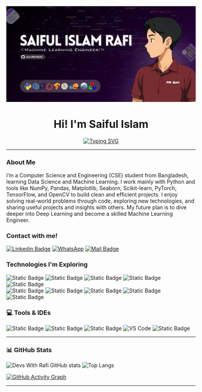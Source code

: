 
<img src="https://github.com/devsWithRafi/devsWithRafi/blob/main/Saiful-Islam-Rafi-Github-benner-image.png">

<h1 align="center">Hi! I'm Saiful Islam</h1>

<p align="center">
  <a href="https://git.io/typing-svg">
    <img src="https://readme-typing-svg.demolab.com?font=Oswald&size=25&pause=1000&color=ff4d7a&center=true&width=700&lines=Python+Developer;Aspiring+Machine+Learning+Engineer;Learning+Data+Science;Future+Plan+Deep+Learning+%26+LLM+Models" alt="Typing SVG"/>
  </a>
</p>


---

<h3>About Me</h3>
I’m a Computer Science and Engineering (CSE) student from Bangladesh, learning Data Science and Machine Learning. I work mainly with Python and tools like NumPy, Pandas, Matplotlib, Seaborn, Scikit-learn, PyTorch, TensorFlow, and OpenCV to build clean and efficient projects. I enjoy solving real-world problems through code, exploring new technologies, and sharing useful projects and insights with others. My future plan is to dive deeper into Deep Learning and become a skilled Machine Learning Engineer.



<h3>Contact with me!</h3>

[![Linkedin Badge](https://img.shields.io/badge/LinkedIn-0077B5?style=for-the-badge&logo=linkedin&logoColor=white)](https://www.linkedin.com/in/saiful-islam-rafi-6705602a6/)
[![WhatsApp](https://img.shields.io/badge/whatsapp-%2325D366?style=for-the-badge&logo=whatsapp&logoColor=white)](https://wa.me/8801316999517)
[![Mail Badge](https://img.shields.io/badge/Gmail-D14836?style=for-the-badge&logo=gmail&logoColor=white)](mailto:mrrafiwebdev@gmail.com)


<h3>Technologies I'm Exploring</h3>
  
![Static Badge](https://img.shields.io/badge/Python-3776AB?style=for-the-badge&logo=python&logoColor=white&labelColor=black)
![Static Badge](https://img.shields.io/badge/NumPy-013243?style=for-the-badge&logo=numpy&logoColor=white&labelColor=black)
![Static Badge](https://img.shields.io/badge/pandas-150458?style=for-the-badge&logo=pandas&logoColor=white&labelColor=black)
![Static Badge](https://img.shields.io/badge/pytorch-EE4C2C?style=for-the-badge&logo=pytorch&logoColor=white&labelColor=black)
![Static Badge](https://img.shields.io/badge/tensorflow-FF6F00?style=for-the-badge&logo=tensorflow&logoColor=white&labelColor=black) <br>
![Static Badge](https://img.shields.io/badge/Scikit--Learn-F7931E?style=for-the-badge&logo=scikitlearn&logoColor=white&labelColor=black)
![Static Badge](https://img.shields.io/badge/Matplotlib-11557C?style=for-the-badge&logo=matplotlib&logoColor=white&labelColor=black)
![Static Badge](https://img.shields.io/badge/opencv-5C3EE8?style=for-the-badge&logo=opencv&logoColor=white&labelColor=black)
![Static Badge](https://img.shields.io/badge/Seaborn-0099CC?style=for-the-badge&logo=Seaborn&logoColor=white&labelColor=black)
![Static Badge](https://img.shields.io/badge/plotly-%237A76FF?style=for-the-badge&logo=plotly&logoColor=white&labelColor=black)


<h3>💻 Tools & IDEs</h3>

![Static Badge](https://img.shields.io/badge/Jupyter-F37626?style=for-the-badge&logo=jupyter&logoColor=white&labelColor=black)
![Static Badge](https://img.shields.io/badge/googlecolab-F9AB00?style=for-the-badge&logo=googlecolab&logoColor=white&labelColor=black)
![Static Badge](https://img.shields.io/badge/pycharm-%23000000?style=for-the-badge&logo=pycharm&logoColor=white&labelColor=black)
![VS Code](https://img.shields.io/badge/VS_Code-007ACC?style=for-the-badge&logo=visual-studio-code&logoColor=white) 
![Static Badge](https://img.shields.io/badge/git-%23F05032?style=for-the-badge&logo=git&logoColor=white&labelColor=black)

 
---

### 📊 GitHub Stats  

![Devs With Rafi GitHub stats](https://github-readme-stats.vercel.app/api?username=devsWithRafi&show_icons=true&theme=radical&cache_seconds=60) ![Top Langs](https://github-readme-stats.vercel.app/api/top-langs/?username=devsWithRafi&layout=compact&theme=radical&cache_seconds=60)

[![GitHub Activity Graph](https://github-readme-activity-graph.vercel.app/graph?username=devsWithRafi&bg_color=0d1117&color=ff4d7a&line=ff1a4d&point=ff6680&area=true&hide_border=true)](https://github.com/YOUR_USERNAME/github-readme-activity-graph)










---

